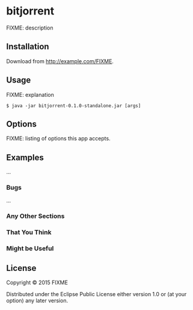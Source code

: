 # bitjorrent

FIXME: description

## Installation

Download from http://example.com/FIXME.

## Usage

FIXME: explanation

    $ java -jar bitjorrent-0.1.0-standalone.jar [args]

## Options

FIXME: listing of options this app accepts.

## Examples

...

### Bugs

...

### Any Other Sections
### That You Think
### Might be Useful

## License

Copyright © 2015 FIXME

Distributed under the Eclipse Public License either version 1.0 or (at
your option) any later version.
